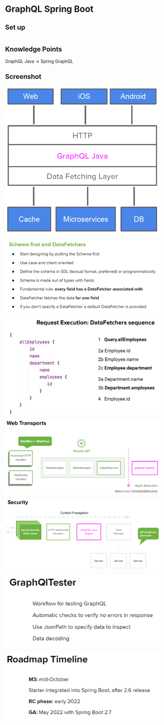 # GraphQL Spring Boot

## Set up

```

```

## Knowledge Points

GraphQL Java
->
Spring GraphQL

## Screenshot

![01.png](images/01.png)

![02.png](images/02.png)

![03.png](images/03.png)

![04.png](images/04.png)

![05.png](images/05.png)

![06.png](images/06.png)

![10.png](images/10.png)

